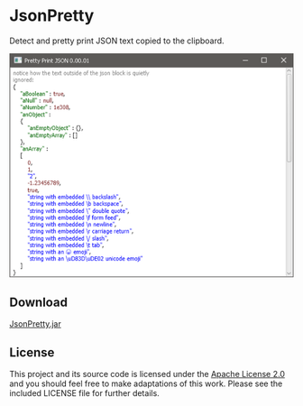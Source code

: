 # JsonPretty

Detect and pretty print JSON text copied to the clipboard.

![screenshot](https://github.com/andy-goryachev/JsonPretty/blob/master/doc/screenshot.png)

## Download

[JsonPretty.jar](https://github.com/andy-goryachev/JsonPretty/raw/master/releases/JsonPretty.0.00.02.jar)

## License

This project and its source code is licensed under the [Apache License 2.0](http://www.apache.org/licenses/LICENSE-2.0) and you should feel free to make adaptations of this work. Please see the included LICENSE file for further details.
